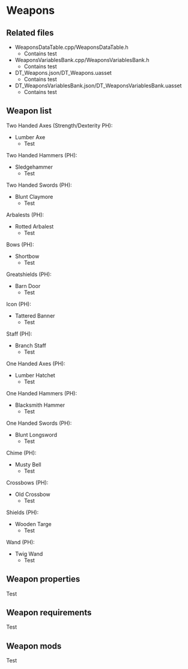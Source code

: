 # Weapons
## Related files
- WeaponsDataTable.cpp/WeaponsDataTable.h
  - Contains test
- WeaponsVariablesBank.cpp/WeaponsVariablesBank.h
  - Contains test
- DT_Weapons.json/DT_Weapons.uasset
  - Contains test
- DT_WeaponsVariablesBank.json/DT_WeaponsVariablesBank.uasset
  - Contains test

## Weapon list
Two Handed Axes (Strength/Dexterity PH):
- Lumber Axe
  - Test

Two Handed Hammers (PH):
- Sledgehammer
  - Test

Two Handed Swords (PH):
- Blunt Claymore
  - Test
 
Arbalests (PH):
- Rotted Arbalest
  - Test
 
Bows (PH):
- Shortbow
  - Test

Greatshields (PH):
- Barn Door
  - Test
 
Icon (PH):
- Tattered Banner
  - Test

Staff (PH):
- Branch Staff
  - Test

One Handed Axes (PH):
- Lumber Hatchet
  - Test

One Handed Hammers (PH):
- Blacksmith Hammer
  - Test

One Handed Swords (PH):
- Blunt Longsword
  - Test
 
Chime (PH):
- Musty Bell
  - Test
 
Crossbows (PH):
- Old Crossbow
  - Test
 
Shields (PH):
- Wooden Targe
  - Test

Wand (PH):
- Twig Wand
  - Test

## Weapon properties
Test

## Weapon requirements
Test

## Weapon mods
Test

